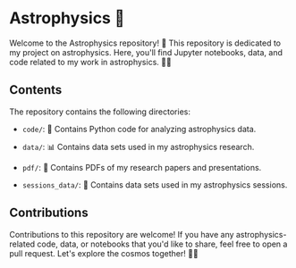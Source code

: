 # Astrophysics 🌌
Welcome to the Astrophysics repository! 🚀 This repository is dedicated to my project on astrophysics. Here, you'll find Jupyter notebooks, data, and code related to my work in astrophysics. 🌟💫

## Contents
The repository contains the following directories:

* `code/`: 🔬 Contains Python code for analyzing astrophysics data.

- `data/`: 📊 Contains data sets used in my astrophysics research.

- `pdf/`: 📄 Contains PDFs of my research papers and presentations.

- `sessions_data/`: 🚀 Contains data sets used in my astrophysics sessions.

## Contributions
Contributions to this repository are welcome! If you have any astrophysics-related code, data, or notebooks that you'd like to share, feel free to open a pull request. Let's explore the cosmos together! 🌌🚀
